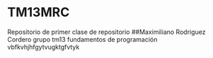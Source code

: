 # TM13MRC 
Repositorio de primer clase de repositorio 
##Maximiliano Rodriguez Cordero 
grupo tm13 
fundamentos de programación 
vbfkvhjhfgytvugktgfvtyk
